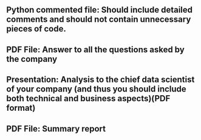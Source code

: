## Python commented file: Should include detailed comments and should not contain unnecessary pieces of code.
## PDF File: Answer to all the questions asked by the company
## Presentation:  Analysis to the chief data scientist of your company (and thus you should include both technical and business aspects)(PDF format)
## PDF File: Summary report
